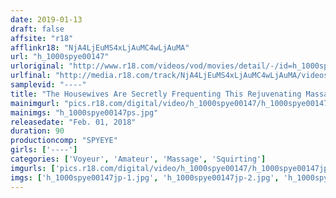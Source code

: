 ```yaml
---
date: 2019-01-13
draft: false
affsite: "r18"
afflinkr18: "NjA4LjEuMS4xLjAuMC4wLjAuMA"
url: "h_1000spye00147"
urloriginal: "http://www.r18.com/videos/vod/movies/detail/-/id=h_1000spye00147"
urlfinal: "http://media.r18.com/track/NjA4LjEuMS4xLjAuMC4wLjAuMA/videos/vod/movies/detail/-/id=h_1000spye00147"
samplevid: "----"
title: "The Housewives Are Secretly Frequenting This Rejuvenating Massage Parlor In The Afternoons And This Is What Happens There"
mainimgurl: "pics.r18.com/digital/video/h_1000spye00147/h_1000spye00147ps.jpg"
mainimgs: "h_1000spye00147ps.jpg"
releasedate: "Feb. 01, 2018"
duration: 90
productioncomp: "SPYEYE"
girls: ['----']
categories: ['Voyeur', 'Amateur', 'Massage', 'Squirting']
imgurls: ['pics.r18.com/digital/video/h_1000spye00147/h_1000spye00147jp-1.jpg', 'pics.r18.com/digital/video/h_1000spye00147/h_1000spye00147jp-2.jpg', 'pics.r18.com/digital/video/h_1000spye00147/h_1000spye00147jp-3.jpg', 'pics.r18.com/digital/video/h_1000spye00147/h_1000spye00147jp-4.jpg', 'pics.r18.com/digital/video/h_1000spye00147/h_1000spye00147jp-5.jpg', 'pics.r18.com/digital/video/h_1000spye00147/h_1000spye00147jp-6.jpg', 'pics.r18.com/digital/video/h_1000spye00147/h_1000spye00147jp-7.jpg', 'pics.r18.com/digital/video/h_1000spye00147/h_1000spye00147jp-8.jpg', 'pics.r18.com/digital/video/h_1000spye00147/h_1000spye00147jp-9.jpg', 'pics.r18.com/digital/video/h_1000spye00147/h_1000spye00147jp-10.jpg', 'pics.r18.com/digital/video/h_1000spye00147/h_1000spye00147jp-11.jpg', 'pics.r18.com/digital/video/h_1000spye00147/h_1000spye00147jp-12.jpg', 'pics.r18.com/digital/video/h_1000spye00147/h_1000spye00147jp-13.jpg', 'pics.r18.com/digital/video/h_1000spye00147/h_1000spye00147jp-14.jpg', 'pics.r18.com/digital/video/h_1000spye00147/h_1000spye00147jp-15.jpg', 'pics.r18.com/digital/video/h_1000spye00147/h_1000spye00147jp-16.jpg', 'pics.r18.com/digital/video/h_1000spye00147/h_1000spye00147jp-17.jpg', 'pics.r18.com/digital/video/h_1000spye00147/h_1000spye00147jp-18.jpg', 'pics.r18.com/digital/video/h_1000spye00147/h_1000spye00147jp-19.jpg', 'pics.r18.com/digital/video/h_1000spye00147/h_1000spye00147jp-20.jpg']
imgs: ['h_1000spye00147jp-1.jpg', 'h_1000spye00147jp-2.jpg', 'h_1000spye00147jp-3.jpg', 'h_1000spye00147jp-4.jpg', 'h_1000spye00147jp-5.jpg', 'h_1000spye00147jp-6.jpg', 'h_1000spye00147jp-7.jpg', 'h_1000spye00147jp-8.jpg', 'h_1000spye00147jp-9.jpg', 'h_1000spye00147jp-10.jpg', 'h_1000spye00147jp-11.jpg', 'h_1000spye00147jp-12.jpg', 'h_1000spye00147jp-13.jpg', 'h_1000spye00147jp-14.jpg', 'h_1000spye00147jp-15.jpg', 'h_1000spye00147jp-16.jpg', 'h_1000spye00147jp-17.jpg', 'h_1000spye00147jp-18.jpg', 'h_1000spye00147jp-19.jpg', 'h_1000spye00147jp-20.jpg']
---
```


